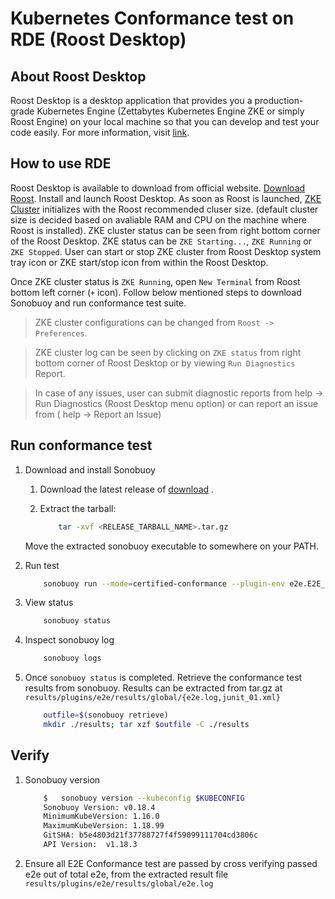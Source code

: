 # Kubernetes Conformance test on RDE (Roost Desktop)

## About Roost Desktop

Roost Desktop is a desktop application that provides you a production-grade Kubernetes Engine (Zettabytes Kubernetes Engine ZKE or simply Roost Engine) on your local machine so that you can develop and test your code easily. For more information, visit [link](https://roost.io/page;type=page;page=feed;id=5f4a36bf3dba233caab85976).

## How to use RDE

Roost Desktop is available to download from official website. [Download Roost](https://roost.io/download). Install and launch Roost Desktop. As soon as Roost is launched, [ZKE Cluster](https://docs.roost.io/products/roost-engine) initializes with the Roost recommended cluser size. (default cluster size is decided based on avaliable RAM and CPU on the machine where Roost is installed). ZKE cluster status can be seen from right bottom corner of the Roost Desktop. ZKE status can be `ZKE Starting...`, `ZKE Running` or `ZKE Stopped`. User can start or stop ZKE cluster from Roost Desktop system tray icon or ZKE start/stop icon from within the Roost Desktop.

Once ZKE cluster status is `ZKE Running`, open `New Terminal` from Roost bottom left corner (`+` icon). Follow below mentioned steps to download Sonobuoy and run conformance test suite.

> ZKE cluster configurations can be changed from `Roost -> Preferences`.

> ZKE cluster log can be seen by clicking on `ZKE status` from right bottom corner of Roost Desktop or by viewing `Run Diagnostics` Report.

> In case of any issues, user can submit diagnostic reports from help -> Run Diagnostics (Roost Desktop menu option) or can report an issue from ( help -> Report an Issue)

## Run conformance test

1. Download and install Sonobuoy

    1. Download the latest release of [download](https://github.com/vmware-tanzu/sonobuoy/releases) .

    2. Extract the tarball:

        ```bash
            tar -xvf <RELEASE_TARBALL_NAME>.tar.gz
        ```

    Move the extracted sonobuoy executable to somewhere on your PATH.

2. Run test

    ```bash
        sonobuoy run --mode=certified-conformance --plugin-env e2e.E2E_EXTRA_ARGS="--dns-domain=zke" --kubeconfig $KUBECONFIG
    ```

3. View status

    ```bash
        sonobuoy status
    ```

4. Inspect sonobuoy log

    ```bash
        sonobuoy logs
    ```

5. Once `sonobuoy status` is completed. Retrieve the conformance test results from sonobuoy. Results can be extracted from tar.gz at `results/plugins/e2e/results/global/{e2e.log,junit_01.xml}`

    ```bash
        outfile=$(sonobuoy retrieve)
        mkdir ./results; tar xzf $outfile -C ./results
    ```

## Verify

1. Sonobuoy version

    ```bash
        $   sonobuoy version --kubeconfig $KUBECONFIG
        Sonobuoy Version: v0.18.4
        MinimumKubeVersion: 1.16.0
        MaximumKubeVersion: 1.18.99
        GitSHA: b5e4803d21f37788727f4f59099111704cd3806c
        API Version:  v1.18.3
    ```

2. Ensure all E2E Conformance test are passed by cross verifying passed e2e out of total e2e, from the extracted result file `results/plugins/e2e/results/global/e2e.log`
